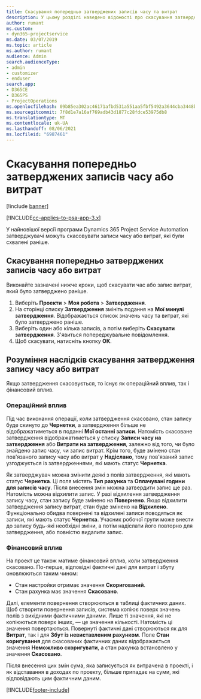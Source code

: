 ```yaml
---
title: Скасування попередньо затверджених записів часу та витрат
description: У цьому розділі наведено відомості про скасування затвердженого часу та транзакцій за витратами проекту.
author: rumant
ms.custom:
- dyn365-projectservice
ms.date: 03/07/2019
ms.topic: article
ms.author: rumant
audience: Admin
search.audienceType:
- admin
- customizer
- enduser
search.app:
- D365CE
- D365PS
- ProjectOperations
ms.openlocfilehash: 09b85ea302ac46171afbd531a551aa5fbf5492a3644cba3448be03009840228c
ms.sourcegitcommit: 7f8d1e7a16af769adb43d1877c28fdce53975db8
ms.translationtype: MT
ms.contentlocale: uk-UA
ms.lasthandoff: 08/06/2021
ms.locfileid: "6987461"
---
```

# <a name="cancel-previously-approved-time-or-expense-entries"></a>Скасування попередньо затверджених записів часу або витрат

[!include [banner](../includes/psa-now-project-operations.md)]

[!INCLUDE[cc-applies-to-psa-app-3.x](../includes/cc-applies-to-psa-app-3x.md)]

У найновішої версії програми Dynamics 365 Project Service Automation затверджувачі можуть скасовувати записи часу або витрат, які були схвалені раніше.

## <a name="cancel-a-previously-approved-time-or-expense-entry"></a>Скасування попередньо затверджених записів часу або витрат

Виконайте зазначені нижче кроки, щоб скасувати час або запис витрат, який було затверджено раніше.

1. Виберіть **Проекти** \> **Моя робота** \> **Затвердження**. 
2. На сторінці списку **Затвердження** змініть подання на **Мої минулі затвердження**. Відображається список значень часу та витрат, які було затверджено раніше.
3. Виберіть один або кілька записів, а потім виберіть **Скасувати затвердження**. З'явиться попереджувальне повідомлення.
4. Щоб скасувати, натисніть кнопку **ОК**.

## <a name="understand-the-impact-of-canceling-a-time-or-expense-entry-approval"></a>Розуміння наслідків скасування затвердження запису часу або витрат

Якщо затвердження скасовується, то існує як операційний вплив, так і фінансовий вплив.

### <a name="operational-impact"></a>Операційний вплив

Під час виконання операції, коли затвердження скасовано, стан запису буде скинуто до **Чернетки**, а затвердження більше не відображатиметься в поданні **Мої останні записи**. Натомість скасоване затвердження відображатиметься у списку **Записи часу на затвердження** або **Витрати на затвердження**, залежно від того, чи було знайдено запис часу, чи запис витрат. Крім того, буде змінено стан пов'язаного запису часу або витрат у **Надіслано**, тому пов'язаний запис узгоджується із затвердженнями, які мають статус **Чернетка**.

Як затверджувач можна змінити деякі з полів затвердження, які мають статус **Чернетка**. Ці поля містять **Тип рахунка** та **Оплачувані години для записів часу**. Після внесення змін можна затвердити запис ще раз. Натомість можна відхилити запис. У разі відхилення затвердження запису часу, стан запису буде змінено на **Повернено**. Якщо відхилити затвердження запису витрат, стан буде змінено на **Відхилено**. Функціонально обидва повернені та відхилені записи поводяться як записи, які мають статус **Чернетка**. Учасник робочої групи може внести до запису будь-які необхідні зміни, а потім надіслати його повторно для затвердження, або повністю видалити запис.

### <a name="financial-impact"></a>Фінансовий вплив

На проект це також матиме фінансовий вплив, коли затвердження скасовано. По-перше, відповідні фактичні дані для витрат і збуту оновлюються таким чином:

- Стан настройки отримає значення **Скоригований**.
- Стан рахунка має значення **Скасовано**.

Далі, елементи повернення створюються в таблиці фактичних даних. Щоб створити повернення записів, система копіює поверх значень полів з вихідними фактичними даними. Лише ті значення, які не копіюються поверх інших, — це значення кількості. Натомість ці значення повертаються. Повернуті фактичні дані створюються як для **Витрат**, так і для **Збут із невиставленим рахунком**. Поле **Стан коригування** для скасованих фактичних даних відображається значення **Неможливо скоригувати**, а стан рахунка встановлено у значення **Скасовано**.

Після внесення цих змін сума, яка записується як витрачена в проекті, і як відставання в доходах по проекту, більше припадає на суми, які відповідають цим фактичним даним.


[!INCLUDE[footer-include](../includes/footer-banner.md)]
